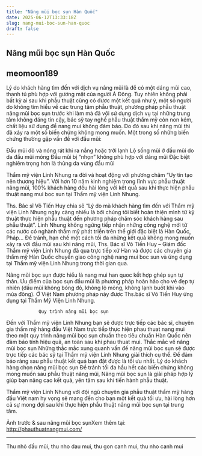 ```yaml
---
title: "Nâng mũi bọc sụn Hàn Quốc"
date: 2025-06-12T13:33:18Z
slug: nang-mui-boc-sun-han-quoc
draft: false
---
```


## Nâng mũi bọc sụn Hàn Quốc

## meomoon189

Lý do khách hàng tìm đến với dịch vụ nâng mũi là để có một dáng mũi cao, thanh tú phù hợp với gương mặt của người Á Đông. Tuy nhiên không phải bất kỳ ai sau khi phẫu thuật cũng có đươc một kết quả như ý, một số người do không tìm hiểu về các trung tâm phẫu thuật, phương pháp phẫu thuật nâng mũi bọc sụn trước khi làm mà đã vội sử dụng dịch vụ tại những trung tâm không đáng tin cậy, bác sỹ tay nghề phẫu thuật thẩm mỹ còn non kém, chất liệu sử dụng để nang mui không đảm bảo. Do đó sau khi nâng mũi thì đã xảy ra một số biến chứng không mong muốn. Một trong số những biến chứng thường gặp vấn đề với đầu mũi:
 
Đầu mũi đỏ và nóng rát khi ra nắng hoặc trời lạnh
Lộ sống mũi ở đầu mũi do da đầu mũi mỏng
Đầu mũi bị “nhọn” không phù hợp với dáng mũi
Đặc biệt nghiêm trọng hơn là thủng da vùng đầu mũi
 
Thẩm mỹ viện Linh Nhung ra đời và hoạt động với phương châm “Uy tín tạo nên thương hiệu”. Với hơn 10 năm kinh nghiệm trong lĩnh vực phẫu thuật nâng mũi, 100% khách hàng đều hài lòng với kết quả sau khi thực hiện phẫu thuật nang mui boc sun tại Thẩm mỹ viện Linh Nhung.
 
Ths. Bác sĩ Võ Tiến Huy chia sẻ “Lý do mà khách hàng tìm đến với Thẩm mỹ viện Linh Nhung ngày càng nhiều là bởi chúng tôi biết hoàn thiện mình từ kỹ thuật thực hiện phẫu thuật đến phương pháp chăm sóc khách hàng sau phẫu thuật”. Linh Nhung không ngừng tiếp nhận những công nghệ mới từ các nước có nghành thẩm mỹ phát triển trên thế giới đặc biệt là Hàn Quốc, Pháp… Để tránh, hạn chế một cách tối đa những kết quả không mong muốn xảy ra với đầu mũi sau khi nâng mũi, Ths. Bác sĩ Võ Tiến Huy – Giám đốc Thẩm mỹ viện Linh Nhung đã qua trực tiếp xứ Hàn và được các chuyên gia thẩm mỹ Hàn Quốc chuyển giao công nghệ nang mui boc sun và ứng dụng tại Thẩm mỹ viện Linh Nhung trong thời gian qua.
 
Nâng mũi bọc sụn được hiểu là nang mui han quoc kết hợp ghép sụn tự thân. Ưu điểm của bọc sụn đầu mũi là phương pháp hoàn hảo cho vẻ đẹp tự nhiên (đầu mũi không bóng đỏ, không lộ mỏng, không lạnh buốt khi vào mùa đông). Ở Việt Nam phương pháp này được Ths.bác sĩ Võ Tiến Huy ứng dụng tại Thẩm Mỹ Viện Linh Nhung.
 
                Quy trình nâng mũi bọc sụn
Đến với Thẩm mỹ viện Linh Nhung bạn sẽ được trực tiếp các bác sĩ, chuyên gia thẩm mỹ hàng đầu Việt Nam trực tiếp thực hiện phau thuat nang mui theo một quy trình nâng mũi bọc sụn chuẩn theo tiêu chuẩn Hàn Quốc nên đảm bảo tính hiệu quả, an toàn sau khi phau thuat mui.
                Thắc mắc về nâng mũi bọc sụn
Những thắc mắc xung quanh vấn đề nâng mũi bọc sụn sẽ được trực tiếp các bác sỹ tại Thẩm mỹ viện Linh Nhung giải thích cụ thể. Để đảm bảo ràng sau phẫu thuật kết quả bạn đặt được là tối ưu nhất.
                Lý do khách hàng chọn nâng mũi bọc sụn
Để tránh tối đa hầu hết các biến chứng không mong muốn sau phẫu thuật nâng mũi, Nâng mũi bọc sụn là giải pháp hợp lý giúp bạn nâng cao kết quả, yên tâm sau khi tiến hành phẫu thuật.
 
  
Thẩm mỹ viện Linh Nhung với đội ngũ chuyên gia phẫu thuật thẩm mỹ hàng đầu Việt nam hy vọng sẽ mang đến cho bạn một kết quả tối ưu, hài lòng hơn cả sự mong đợi sau khi thực hiện phẫu thuật nâng mũi bọc sụn tại trung tâm.
 

 
Ảnh trước & sau nâng mũi bọc sụnXem thêm tại: http://phauthuatnangmui.com/
 
 
 
 
_______________
Thu nhỏ đầu mũi, thu nho dau mui, thu gon canh mui, thu nho canh mui
